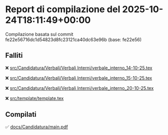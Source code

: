 # Report di compilazione del 2025-10-24T18:11:49+00:00

Compilazione basata sul commit fe22e56716dc1d54823d8fc23121ca40dc63e96b (base: fe22e56)

## Falliti
❌ [src/Candidatura/Verbali/Verbali Interni/verbale_interno_14-10-25.tex](https://github.com/sass0lino/DocuTex/actions/runs/18788245985)

❌ [src/Candidatura/Verbali/Verbali Interni/verbale_interno_15-10-25.tex](https://github.com/sass0lino/DocuTex/actions/runs/18788245985)

❌ [src/Candidatura/Verbali/Verbali Interni/verbale_interno_20-10-25.tex](https://github.com/sass0lino/DocuTex/actions/runs/18788245985)

❌ [src/template/template.tex](https://github.com/sass0lino/DocuTex/actions/runs/18788245985)


## Compilati
✅ [docs/Candidatura/main.pdf](docs/Candidatura/main.pdf)

